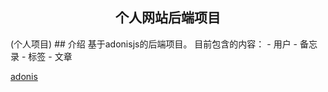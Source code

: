 <h2 align="center">个人网站后端项目</h2>
(个人项目)
## 介绍
基于adonisjs的后端项目。
目前包含的内容：
- 用户
- 备忘录
- 标签
- 文章



[adonis](https://adonisjs.com/docs/4.1/installation)
